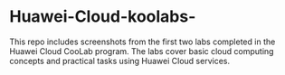 # Huawei-Cloud-koolabs-
This repo includes screenshots from the first two labs completed in the Huawei Cloud CooLab program. The labs cover basic cloud computing concepts and practical tasks using Huawei Cloud services.
